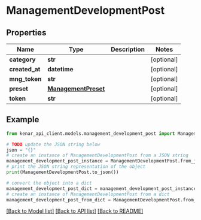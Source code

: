 # ManagementDevelopmentPost


## Properties

Name | Type | Description | Notes
------------ | ------------- | ------------- | -------------
**category** | **str** |  | [optional] 
**created_at** | **datetime** |  | [optional] 
**mng_token** | **str** |  | [optional] 
**preset** | [**ManagementPreset**](ManagementPreset.md) |  | [optional] 
**token** | **str** |  | [optional] 

## Example

```python
from kenar_api_client.models.management_development_post import ManagementDevelopmentPost

# TODO update the JSON string below
json = "{}"
# create an instance of ManagementDevelopmentPost from a JSON string
management_development_post_instance = ManagementDevelopmentPost.from_json(json)
# print the JSON string representation of the object
print(ManagementDevelopmentPost.to_json())

# convert the object into a dict
management_development_post_dict = management_development_post_instance.to_dict()
# create an instance of ManagementDevelopmentPost from a dict
management_development_post_from_dict = ManagementDevelopmentPost.from_dict(management_development_post_dict)
```
[[Back to Model list]](../README.md#documentation-for-models) [[Back to API list]](../README.md#documentation-for-api-endpoints) [[Back to README]](../README.md)


